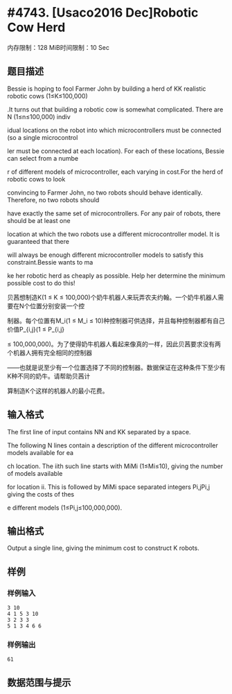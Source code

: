 # #4743. [Usaco2016 Dec]Robotic Cow Herd

内存限制：128 MiB时间限制：10 Sec

## 题目描述

Bessie is hoping to fool Farmer John by building a herd of KK realistic robotic cows (1&le;K&le;100,000)

.It turns out that building a robotic cow is somewhat complicated. There are N (1&le;n&le;100,000) indiv

idual locations on the robot into which microcontrollers must be connected (so a single microcontrol

ler must be connected at each location). For each of these locations, Bessie can select from a numbe

r of different models of microcontroller, each varying in cost.For the herd of robotic cows to look 

convincing to Farmer John, no two robots should behave identically. Therefore, no two robots should 

have exactly the same set of microcontrollers. For any pair of robots, there should be at least one 

location at which the two robots use a different microcontroller model. It is guaranteed that there 

will always be enough different microcontroller models to satisfy this constraint.Bessie wants to ma

ke her robotic herd as cheaply as possible. Help her determine the minimum possible cost to do this!

贝茜想制造K(1 &le; K &le; 100,000)个奶牛机器人来玩弄农夫约翰。一个奶牛机器人需要在N个位置分别安装一个控

制器。每个位置有M_i(1 &le; M_i &le; 10)种控制器可供选择，并且每种控制器都有自己价值P_{i,j}(1 &le; P_{i,j} 

&le; 100,000,000)。为了使得奶牛机器人看起来像真的一样，因此贝茜要求没有两个机器人拥有完全相同的控制器

&mdash;&mdash;也就是说至少有一个位置选择了不同的控制器。数据保证在这种条件下至少有K种不同的奶牛。请帮助贝茜计

算制造K个这样的机器人的最小花费。

## 输入格式

The first line of input contains NN and KK separated by a space.

The following N lines contain a description of the different microcontroller models available for ea

ch location. The iith such line starts with MiMi (1&le;Mi&le;10), giving the number of models available 

for location ii. This is followed by MiMi space separated integers Pi,jPi,j giving the costs of thes

e different models (1&le;Pi,j&le;100,000,000).

## 输出格式

Output a single line, giving the minimum cost to construct K robots.

## 样例

### 样例输入

    
    3 10
    4 1 5 3 10
    3 2 3 3
    5 1 3 4 6 6
    

### 样例输出

    
    61
    

## 数据范围与提示
